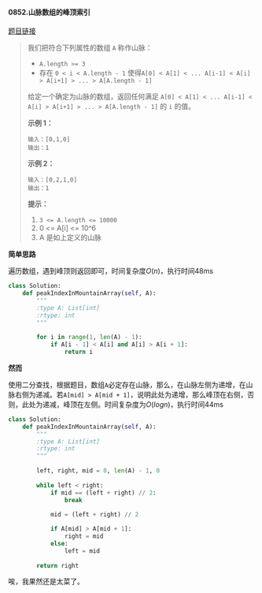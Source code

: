 #### 0852.山脉数组的峰顶索引
[题目链接](https://leetcode-cn.com/problems/peak-index-in-a-mountain-array/)
> 我们把符合下列属性的数组 `A` 称作山脉：
>
> - `A.length >= 3`
> - 存在 `0 < i < A.length - 1` 使得`A[0] < A[1] < ... A[i-1] < A[i] > A[i+1] > ... > A[A.length - 1]`
>
> 给定一个确定为山脉的数组，返回任何满足 `A[0] < A[1] < ... A[i-1] < A[i] > A[i+1] > ... > A[A.length - 1]` 的 `i` 的值。
>
>  
>
> **示例 1：**
>
> ```
> 输入：[0,1,0]
> 输出：1
> ```
>
> **示例 2：**
>
> ```
> 输入：[0,2,1,0]
> 输出：1
> ```
>
>  
>
> **提示：**
>
> 1. `3 <= A.length <= 10000`
> 2. 0 <= A[i] <= 10^6
> 3. A 是如上定义的山脉

**简单思路**

遍历数组，遇到峰顶则返回即可，时间复杂度$O(n)$，执行时间48ms

```python
class Solution:
    def peakIndexInMountainArray(self, A):
        """
        :type A: List[int]
        :rtype: int
        """
        
        for i in range(1, len(A) - 1):
            if A[i - 1] < A[i] and A[i] > A[i + 1]:
                return i
```

**然而**

使用二分查找，根据题目，数组```A```必定存在山脉，那么，在山脉左侧为递增，在山脉右侧为递减。若```A[mid] > A[mid + 1]```，说明此处为递增，那么峰顶在右侧，否则，此处为递减，峰顶在左侧。时间复杂度为$O(logn)$，执行时间44ms

```python
class Solution:
    def peakIndexInMountainArray(self, A):
        """
        :type A: List[int]
        :rtype: int
        """
        
        left, right, mid = 0, len(A) - 1, 0
        
        while left < right:
            if mid == (left + right) // 2:
                break
                
            mid = (left + right) // 2

            if A[mid] > A[mid + 1]:
                right = mid
            else:
                left = mid
        
        return right
```

唉，我果然还是太菜了。